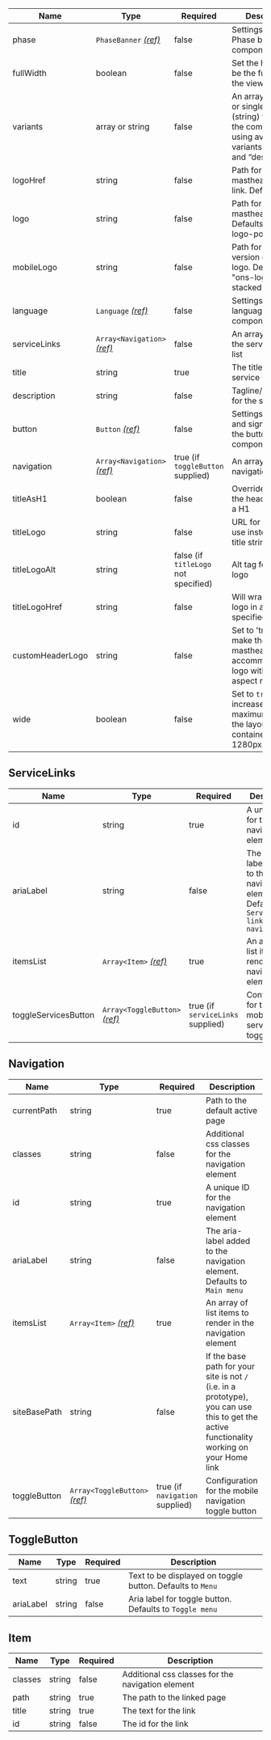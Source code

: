 | Name             | Type                                              | Required                             | Description                                                                                                                |
| ---------------- | ------------------------------------------------- | ------------------------------------ | -------------------------------------------------------------------------------------------------------------------------- |
| phase            | `PhaseBanner` [_(ref)_](/components/phase-banner) | false                                | Settings for the Phase banner component                                                                                    |
| fullWidth        | boolean                                           | false                                | Set the header to be the full width of the viewport                                                                        |
| variants         | array or string                                   | false                                | An array of values or single value (string) to adjust the component using available variants: “internal” and “description” |
| logoHref         | string                                            | false                                | Path for the masthead logo link. Defaults to "/"                                                                           |
| logo             | string                                            | false                                | Path for the masthead logo. Defaults to "ons-logo-pos"                                                                     |
| mobileLogo       | string                                            | false                                | Path for the mobile version of the logo. Defaults to "ons-logo-stacked-pos"                                                |
| language         | `Language` [_(ref)_](/patterns/change-language)   | false                                | Settings for the language selector component                                                                               |
| serviceLinks     | `Array<Navigation>` [_(ref)_](#servicelinks)      | false                                | An array to render the service links list                                                                                  |
| title            | string                                            | true                                 | The title for the service                                                                                                  |
| description      | string                                            | false                                | Tagline/description for the service                                                                                        |
| button           | `Button` [_(ref)_](/components/button)            | false                                | Settings for save and sign out using the button component                                                                  |
| navigation       | `Array<Navigation>` [_(ref)_](#navigation)        | true (if `toggleButton` supplied)    | An array of all navigation links                                                                                           |
| titleAsH1        | boolean                                           | false                                | Override to render the header title as a H1                                                                                |
| titleLogo        | string                                            | false                                | URL for image to use instead of a title string                                                                             |
| titleLogoAlt     | string                                            | false (if `titleLogo` not specified) | Alt tag for the title logo                                                                                                 |
| titleLogoHref    | string                                            | false                                | Will wrap the title logo in a link to the specified URL                                                                    |
| customHeaderLogo | string                                            | false                                | Set to 'true' to make the masthead taller to accommodate a logo with a taller aspect ratio                                 |
| wide             | boolean                                           | false                                | Set to `true` to increase the maximum width of the layout container to 1280px.                                             |

## ServiceLinks

| Name                 | Type                                           | Required                          | Description                                                                            |
| -------------------- | ---------------------------------------------- | --------------------------------- | -------------------------------------------------------------------------------------- |
| id                   | string                                         | true                              | A unique ID for the navigation element                                                 |
| ariaLabel            | string                                         | false                             | The aria-label added to the navigation element. Defaults to `Service links navigation` |
| itemsList            | `Array<Item>` [_(ref)_](#item)                 | true                              | An array of list items to render in the navigation element                             |
| toggleServicesButton | `Array<ToggleButton>` [_(ref)_](#togglebutton) | true (if `serviceLinks` supplied) | Configuration for the mobile service links toggle button                               |

## Navigation

| Name         | Type                                           | Required                        | Description                                                                                                                                 |
| ------------ | ---------------------------------------------- | ------------------------------- | ------------------------------------------------------------------------------------------------------------------------------------------- |
| currentPath  | string                                         | true                            | Path to the default active page                                                                                                             |
| classes      | string                                         | false                           | Additional css classes for the navigation element                                                                                           |
| id           | string                                         | true                            | A unique ID for the navigation element                                                                                                      |
| ariaLabel    | string                                         | false                           | The aria-label added to the navigation element. Defaults to `Main menu`                                                                     |
| itemsList    | `Array<Item>` [_(ref)_](#item)                 | true                            | An array of list items to render in the navigation element                                                                                  |
| siteBasePath | string                                         | false                           | If the base path for your site is not `/` (i.e. in a prototype), you can use this to get the active functionality working on your Home link |
| toggleButton | `Array<ToggleButton>` [_(ref)_](#togglebutton) | true (if `navigation` supplied) | Configuration for the mobile navigation toggle button                                                                                       |

## ToggleButton

| Name      | Type   | Required | Description                                               |
| --------- | ------ | -------- | --------------------------------------------------------- |
| text      | string | true     | Text to be displayed on toggle button. Defaults to `Menu` |
| ariaLabel | string | false    | Aria label for toggle button. Defaults to `Toggle menu`   |

## Item

| Name    | Type   | Required | Description                                       |
| ------- | ------ | -------- | ------------------------------------------------- |
| classes | string | false    | Additional css classes for the navigation element |
| path    | string | true     | The path to the linked page                       |
| title   | string | true     | The text for the link                             |
| id      | string | false    | The id for the link                               |
